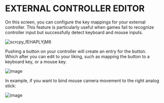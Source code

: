 # EXTERNAL CONTROLLER EDITOR

On this screen, you can configure the key mappings for your external controller. This feature is particularly useful when games fail to recognize controller input but successfully detect keyboard and mouse inputs.

![scrcpy_fEHAPLYjM6](https://github.com/user-attachments/assets/db208588-84a0-4dee-8d89-d831d93d56e8)

Pushing a button on your controller will create an entry for the button.
Which after you can edit to your liking, such as mapping the button to a keyboard key, or a mouse key.  

![image](https://github.com/user-attachments/assets/5ef461fa-52bd-4986-80c2-dd76673544c9)

In example, if you want to bind mouse camera movement to the right analog stick:

![image](https://github.com/user-attachments/assets/fa7863f5-676f-4940-a941-ca9eaa5bf446)
